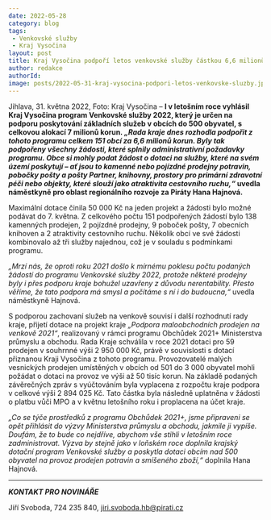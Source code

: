 ```yaml
---
date: 2022-05-28
category: blog
tags:
 - Venkovské služby
 - Kraj Vysočina
layout: post
title: Kraj Vysočina podpoří letos venkovské služby částkou 6,6 milionů korun
author: redakce
authorId: 
image: posts/2022-05-31-kraj-vysocina-podpori-letos-venkovske-sluzby.jpg
---
```


Jihlava, 31. května 2022, Foto: Kraj Vysočina – **I v letošním roce vyhlásil Kraj Vysočina program Venkovské služby 2022, který je určen na podporu poskytování základních služeb v obcích do 500 obyvatel, s celkovou alokací 7 milionů korun. *„Rada kraje dnes rozhodla podpořit z tohoto programu celkem 151 obcí za 6,6 milionů korun. Byly tak podpořeny všechny žádosti, které splnily administrativní požadavky programu. Obce si mohly podat žádost o dotaci na služby, které na svém území poskytují – ať jsou to kamenné nebo pojízdné prodejny potravin, pobočky pošty a pošty Partner, knihovny, prostory pro primární zdravotní péči nebo objekty, které slouží jako atraktivita cestovního ruchu,“* uvedla náměstkyně pro oblast regionálního rozvoje za Piráty Hana Hajnová.**

Maximální dotace činila 50 000 Kč na jeden projekt a žádosti bylo možné podávat do 7. května. Z celkového počtu 151 podpořených žádostí bylo 138 kamenných prodejen, 2 pojízdné prodejny, 9 poboček pošty, 7 obecních knihoven a 2 atraktivity cestovního ruchu. Několik obcí ve své žádosti kombinovalo až tři služby najednou, což je v souladu s podmínkami programu. 

*„Mrzí nás, že oproti roku 2021 došlo k mírnému poklesu počtu podaných žádostí do programu Venkovské služby 2022, protože některé prodejny byly i přes podporu kraje bohužel uzavřeny z důvodu nerentability. Přesto věříme, že tato podpora má smysl a počítáme s ní i do budoucna,“* uvedla náměstkyně Hajnová.

S podporou zachovaní služeb na venkově souvisí i další rozhodnutí rady kraje, přijetí dotace na projekt kraje *„Podpora maloobchodních prodejen na venkově 2021“*, realizovaný v rámci programu Obchůdek 2021+ Ministerstva průmyslu a obchodu. Rada Kraje schválila v roce 2021 dotaci pro 59 prodejen v souhrnné výši 2 950 000 Kč, právě v souvislosti s dotací přiznanou Kraji Vysočina z tohoto programu. Provozovatelé malých vesnických prodejen umístěných v obcích od 501 do 3 000 obyvatel mohli požádat o dotaci na provoz ve výši až 50 tisíc korun. Na základě podaných závěrečných zpráv s vyúčtováním byla vyplacena z rozpočtu kraje podpora v celkové výši 2 894 025 Kč. Tato částka byla následně uplatněna v žádosti o platbu vůči MPO a v květnu letošního roku i proplacena na účet kraje. 

*„Co se týče prostředků z programu Obchůdek 2021+, jsme připraveni se opět přihlásit do výzvy Ministerstva průmyslu a obchodu, jakmile ji vypíše. Doufám, že to bude co nejdříve, abychom vše stihli v letošním roce zadministrovat. Výzva by stejně jako v loňském roce doplnila krajský dotační program Venkovské služby a poskytla dotaci obcím nad 500 obyvatel na provoz prodejen potravin a smíšeného zboží,“* doplnila Hana Hajnová. 

---

***KONTAKT PRO NOVINÁŘE*** 

Jiří Svoboda, 724 235 840, <jiri.svoboda.hb@pirati.cz>
